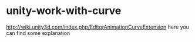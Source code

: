 unity-work-with-curve
=====================

http://wiki.unity3d.com/index.php/EditorAnimationCurveExtension here you can find some explanation
